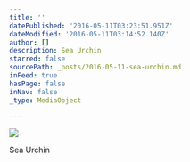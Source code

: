 ```yaml
---
title: ''
datePublished: '2016-05-11T03:23:51.951Z'
dateModified: '2016-05-11T03:14:52.140Z'
author: []
description: Sea Urchin
starred: false
sourcePath: _posts/2016-05-11-sea-urchin.md
inFeed: true
hasPage: false
inNav: false
_type: MediaObject

---
```

![](https://the-grid-user-content.s3-us-west-2.amazonaws.com/5a96a24b-958c-47f8-b009-9970079b3814.jpg)

Sea Urchin